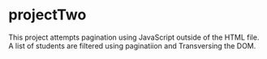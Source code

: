 # projectTwo
This project attempts pagination using JavaScript outside of the HTML file.
A list of students are filtered using paginatiion and Transversing the DOM.
